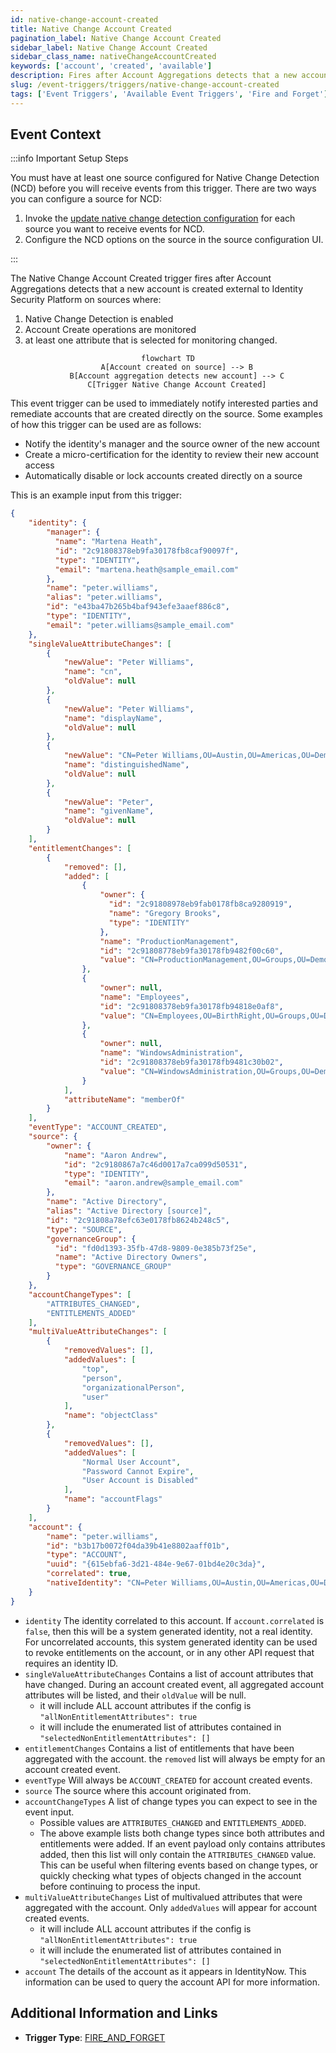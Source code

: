 ```yaml
---
id: native-change-account-created
title: Native Change Account Created
pagination_label: Native Change Account Created
sidebar_label: Native Change Account Created
sidebar_class_name: nativeChangeAccountCreated
keywords: ['account', 'created', 'available']
description: Fires after Account Aggregations detects that a new account is created external to Identity Security Platform on sources
slug: /event-triggers/triggers/native-change-account-created
tags: ['Event Triggers', 'Available Event Triggers', 'Fire and Forget']
---
```


## Event Context

:::info Important Setup Steps

You must have at least one source configured for Native Change Detection (NCD) before you will receive events from this trigger.  There are two ways you can configure a source for NCD:

1. Invoke the [update native change detection configuration](https://developer.sailpoint.com/idn/api/beta/put-native-change-detection-config) for each source you want to receive events for NCD.
2. Configure the NCD options on the source in the source configuration UI.

:::

The Native Change Account Created trigger fires after Account Aggregations detects that a new account is created external to Identity Security Platform on sources where:

1. Native Change Detection is enabled
2. Account Create operations are monitored
3. at least one attribute that is selected for monitoring changed.

<div align="center">

```mermaid
flowchart TD
    A[Account created on source] --> B
    B[Account aggregation detects new account] --> C
    C[Trigger Native Change Account Created]
```

</div>

This event trigger can be used to immediately notify interested parties and remediate accounts that are created directly on the source.  Some examples of how this trigger can be used are as follows:

- Notify the identity's manager and the source owner of the new account
- Create a micro-certification for the identity to review their new account access
- Automatically disable or lock accounts created directly on a source

This is an example input from this trigger:

```json
{
    "identity": {
        "manager": {
          "name": "Martena Heath",
          "id": "2c91808378eb9fa30178fb8caf90097f",
          "type": "IDENTITY",
          "email": "martena.heath@sample_email.com"
        },
        "name": "peter.williams",
        "alias": "peter.williams",
        "id": "e43ba47b265b4baf943efe3aaef886c8",
        "type": "IDENTITY",
        "email": "peter.williams@sample_email.com"
    },
    "singleValueAttributeChanges": [
        {
            "newValue": "Peter Williams",
            "name": "cn",
            "oldValue": null
        },
        {
            "newValue": "Peter Williams",
            "name": "displayName",
            "oldValue": null
        },
        {
            "newValue": "CN=Peter Williams,OU=Austin,OU=Americas,OU=Demo,DC=seri,DC=sailpointdemo,DC=com",
            "name": "distinguishedName",
            "oldValue": null
        },
        {
            "newValue": "Peter",
            "name": "givenName",
            "oldValue": null
        }
    ],
    "entitlementChanges": [
        {
            "removed": [],
            "added": [
                {
                    "owner": {
                      "id": "2c91808978eb9fab0178fb8ca9280919",
                      "name": "Gregory Brooks",
                      "type": "IDENTITY"
                    },
                    "name": "ProductionManagement",
                    "id": "2c91808778eb9fa30178fb9482f00c60",
                    "value": "CN=ProductionManagement,OU=Groups,OU=Demo,DC=seri,DC=sailpointdemo,DC=com"
                },
                {
                    "owner": null,
                    "name": "Employees",
                    "id": "2c91808378eb9fa30178fb94818e0af8",
                    "value": "CN=Employees,OU=BirthRight,OU=Groups,OU=Demo,DC=seri,DC=sailpointdemo,DC=com"
                },
                {
                    "owner": null,
                    "name": "WindowsAdministration",
                    "id": "2c91808378eb9fa30178fb9481c30b02",
                    "value": "CN=WindowsAdministration,OU=Groups,OU=Demo,DC=seri,DC=sailpointdemo,DC=com"
                }
            ],
            "attributeName": "memberOf"
        }
    ],
    "eventType": "ACCOUNT_CREATED",
    "source": {
        "owner": {
            "name": "Aaron Andrew",
            "id": "2c9180867a7c46d0017a7ca099d50531",
            "type": "IDENTITY",
            "email": "aaron.andrew@sample_email.com"
        },
        "name": "Active Directory",
        "alias": "Active Directory [source]",
        "id": "2c91808a78efc63e0178fb8624b248c5",
        "type": "SOURCE",
        "governanceGroup": {
          "id": "fd0d1393-35fb-47d8-9809-0e385b73f25e",
          "name": "Active Directory Owners",
          "type": "GOVERNANCE_GROUP"
        }
    },
    "accountChangeTypes": [
        "ATTRIBUTES_CHANGED",
        "ENTITLEMENTS_ADDED"
    ],
    "multiValueAttributeChanges": [
        {
            "removedValues": [],
            "addedValues": [
                "top",
                "person",
                "organizationalPerson",
                "user"
            ],
            "name": "objectClass"
        },
        {
            "removedValues": [],
            "addedValues": [
                "Normal User Account",
                "Password Cannot Expire",
                "User Account is Disabled"
            ],
            "name": "accountFlags"
        }
    ],
    "account": {
        "name": "peter.williams",
        "id": "b3b17b0072f04da39b41e8802aaff01b",
        "type": "ACCOUNT",
        "uuid": "{615ebfa6-3d21-484e-9e67-01bd4e20c3da}",
        "correlated": true,
        "nativeIdentity": "CN=Peter Williams,OU=Austin,OU=Americas,OU=Demo,DC=seri,DC=sailpointdemo,DC=com"
    }
}
```

- `identity` The identity correlated to this account.  If `account.correlated` is `false`, then this will be a system generated identity, not a real identity. For uncorrelated accounts, this system generated identity can be used to revoke entitlements on the account, or in any other API request that requires an identity ID.
- `singleValueAttributeChanges` Contains a list of account attributes that have changed.  During an account created event, all aggregated account attributes will be listed, and their `oldValue` will be null.
  - it will include ALL account attributes if the config is `"allNonEntitlementAttributes": true`
  - it will include the enumerated list of attributes contained in `"selectedNonEntitlementAttributes": []`
- `entitlementChanges` Contains a list of entitlements that have been aggregated with the account.  the `removed` list will always be empty for an account created event.
- `eventType` Will always be `ACCOUNT_CREATED` for account created events.
- `source` The source where this account originated from.
- `accountChangeTypes` A list of change types you can expect to see in the event input.
  - Possible values are `ATTRIBUTES_CHANGED` and `ENTITLEMENTS_ADDED`.
  - The above example lists both change types since both attributes and entitlements were added.  If an event payload only contains attributes added, then this list will only contain the `ATTRIBUTES_CHANGED` value.  This can be useful when filtering events based on change types, or quickly checking what types of objects changed in the account before continuing to process the input.
- `multiValueAttributeChanges` List of multivalued attributes that were aggregated with the account.  Only `addedValues` will appear for account created events.
  - it will include ALL account attributes if the config is `"allNonEntitlementAttributes": true`
  - it will include the enumerated list of attributes contained in `"selectedNonEntitlementAttributes": []`
- `account` The details of the account as it appears in IdentityNow.  This information can be used to query the account API for more information.

## Additional Information and Links

- **Trigger Type**: [FIRE_AND_FORGET](../trigger-types.md#fire-and-forget)
